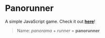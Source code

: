 # Panorunner
A simple JavaScript game. Check it out **[here](https://blatko1.github.io/panorunner/)**!

> Name: *panorama* + *runner* = **panorunner**
